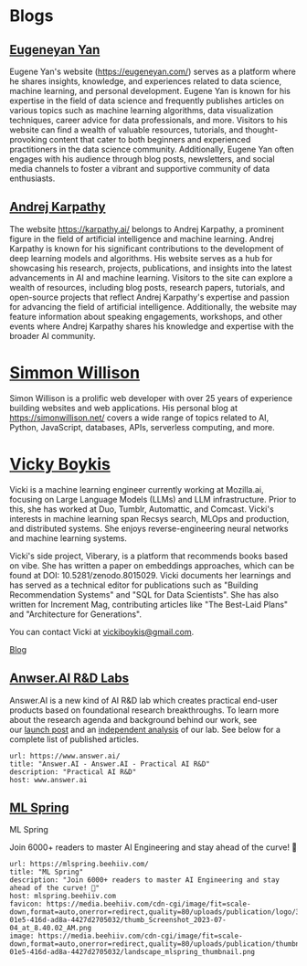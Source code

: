 # Blogs

## [Eugeneyan Yan ](https://eugeneyan.com/)

Eugene Yan's website (https://eugeneyan.com/) serves as a platform where he shares insights, knowledge, and experiences related to data science, machine learning, and personal development. Eugene Yan is known for his expertise in the field of data science and frequently publishes articles on various topics such as machine learning algorithms, data visualization techniques, career advice for data professionals, and more. Visitors to his website can find a wealth of valuable resources, tutorials, and thought-provoking content that cater to both beginners and experienced practitioners in the data science community. Additionally, Eugene Yan often engages with his audience through blog posts, newsletters, and social media channels to foster a vibrant and supportive community of data enthusiasts.

## [Andrej Karpathy](https://karpathy.ai/)

The website https://karpathy.ai/ belongs to Andrej Karpathy, a prominent figure in the field of artificial intelligence and machine learning. Andrej Karpathy is known for his significant contributions to the development of deep learning models and algorithms. His website serves as a hub for showcasing his research, projects, publications, and insights into the latest advancements in AI and machine learning. Visitors to the site can explore a wealth of resources, including blog posts, research papers, tutorials, and open-source projects that reflect Andrej Karpathy's expertise and passion for advancing the field of artificial intelligence. Additionally, the website may feature information about speaking engagements, workshops, and other events where Andrej Karpathy shares his knowledge and expertise with the broader AI community.



# [Simmon Willison](https://simonwillison.net)


Simon Willison is a prolific web developer with over 25 years of experience building websites and web applications. His personal blog at https://simonwillison.net/ covers a wide range of topics related to AI, Python, JavaScript, databases, APIs, serverless computing, and more. 

# [Vicky Boykis](https://vickiboykis.com/)

Vicki is a machine learning engineer currently working at Mozilla.ai, focusing on Large Language Models (LLMs) and LLM infrastructure. Prior to this, she has worked at Duo, Tumblr, Automattic, and Comcast. Vicki's interests in machine learning span Recsys search, MLOps and production, and distributed systems. She enjoys reverse-engineering neural networks and machine learning systems.

Vicki's side project, Viberary, is a platform that recommends books based on vibe. She has written a paper on embeddings approaches, which can be found at DOI: 10.5281/zenodo.8015029. Vicki documents her learnings and has served as a technical editor for publications such as "Building Recommendation Systems" and "SQL for Data Scientists". She has also written for Increment Mag, contributing articles like "The Best-Laid Plans" and "Architecture for Generations".

You can contact Vicki at vickiboykis@gmail.com.

[Blog](https://vickiboykis.com/)

## [Anwser.AI R&D Labs](https://www.answer.ai/)

Answer.AI is a new kind of AI R&D lab which creates practical end-user products based on foundational research breakthroughs. To learn more about the research agenda and background behind our work, see our [launch post](https://www.answer.ai/posts/2023-12-12-launch.html) and an [independent analysis](https://www.answer.ai/posts/2024-01-26-freaktakes-lessons.html) of our lab. See below for a complete list of published articles.

```cardlink
url: https://www.answer.ai/
title: "Answer.AI - Answer.AI - Practical AI R&D"
description: "Practical AI R&D"
host: www.answer.ai
```


## [ML Spring](https://mlspring.beehiiv.com/)


ML Spring

Join 6000+ readers to master AI Engineering and stay ahead of the curve! 🚀


```cardlink
url: https://mlspring.beehiiv.com/
title: "ML Spring"
description: "Join 6000+ readers to master AI Engineering and stay ahead of the curve! 🚀"
host: mlspring.beehiiv.com
favicon: https://media.beehiiv.com/cdn-cgi/image/fit=scale-down,format=auto,onerror=redirect,quality=80/uploads/publication/logo/39426994-01e5-416d-ad8a-4427d2705032/thumb_Screenshot_2023-07-04_at_8.40.02_AM.png
image: https://media.beehiiv.com/cdn-cgi/image/fit=scale-down,format=auto,onerror=redirect,quality=80/uploads/publication/thumbnail/39426994-01e5-416d-ad8a-4427d2705032/landscape_mlspring_thumbnail.png
```
















